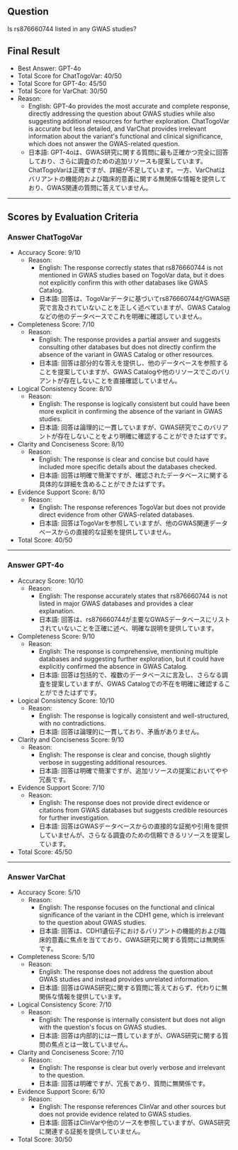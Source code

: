 ## Question

Is rs876660744 listed in any GWAS studies?

## Final Result

- Best Answer: GPT-4o
- Total Score for ChatTogoVar: 40/50
- Total Score for GPT-4o: 45/50
- Total Score for VarChat: 30/50
- Reason:
  - English: GPT-4o provides the most accurate and complete response, directly addressing the question about GWAS studies while also suggesting additional resources for further exploration. ChatTogoVar is accurate but less detailed, and VarChat provides irrelevant information about the variant's functional and clinical significance, which does not answer the GWAS-related question.
  - 日本語: GPT-4oは、GWAS研究に関する質問に最も正確かつ完全に回答しており、さらに調査のための追加リソースも提案しています。ChatTogoVarは正確ですが、詳細が不足しています。一方、VarChatはバリアントの機能的および臨床的意義に関する無関係な情報を提供しており、GWAS関連の質問に答えていません。

---

## Scores by Evaluation Criteria

### Answer ChatTogoVar
- Accuracy Score: 9/10
  - Reason: 
    - English: The response correctly states that rs876660744 is not mentioned in GWAS studies based on TogoVar data, but it does not explicitly confirm this with other databases like GWAS Catalog.
    - 日本語: 回答は、TogoVarデータに基づいてrs876660744がGWAS研究で言及されていないことを正しく述べていますが、GWAS Catalogなどの他のデータベースでこれを明確に確認していません。
- Completeness Score: 7/10
  - Reason: 
    - English: The response provides a partial answer and suggests consulting other databases but does not directly confirm the absence of the variant in GWAS Catalog or other resources.
    - 日本語: 回答は部分的な答えを提供し、他のデータベースを参照することを提案していますが、GWAS Catalogや他のリソースでこのバリアントが存在しないことを直接確認していません。
- Logical Consistency Score: 8/10
  - Reason: 
    - English: The response is logically consistent but could have been more explicit in confirming the absence of the variant in GWAS studies.
    - 日本語: 回答は論理的に一貫していますが、GWAS研究でこのバリアントが存在しないことをより明確に確認することができたはずです。
- Clarity and Conciseness Score: 8/10
  - Reason: 
    - English: The response is clear and concise but could have included more specific details about the databases checked.
    - 日本語: 回答は明確で簡潔ですが、確認されたデータベースに関する具体的な詳細を含めることができたはずです。
- Evidence Support Score: 8/10
  - Reason: 
    - English: The response references TogoVar but does not provide direct evidence from other GWAS-related databases.
    - 日本語: 回答はTogoVarを参照していますが、他のGWAS関連データベースからの直接的な証拠を提供していません。
- Total Score: 40/50

---

### Answer GPT-4o
- Accuracy Score: 10/10
  - Reason: 
    - English: The response accurately states that rs876660744 is not listed in major GWAS databases and provides a clear explanation.
    - 日本語: 回答は、rs876660744が主要なGWASデータベースにリストされていないことを正確に述べ、明確な説明を提供しています。
- Completeness Score: 9/10
  - Reason: 
    - English: The response is comprehensive, mentioning multiple databases and suggesting further exploration, but it could have explicitly confirmed the absence in GWAS Catalog.
    - 日本語: 回答は包括的で、複数のデータベースに言及し、さらなる調査を提案していますが、GWAS Catalogでの不在を明確に確認することができたはずです。
- Logical Consistency Score: 10/10
  - Reason: 
    - English: The response is logically consistent and well-structured, with no contradictions.
    - 日本語: 回答は論理的に一貫しており、矛盾がありません。
- Clarity and Conciseness Score: 9/10
  - Reason: 
    - English: The response is clear and concise, though slightly verbose in suggesting additional resources.
    - 日本語: 回答は明確で簡潔ですが、追加リソースの提案においてやや冗長です。
- Evidence Support Score: 7/10
  - Reason: 
    - English: The response does not provide direct evidence or citations from GWAS databases but suggests credible resources for further investigation.
    - 日本語: 回答はGWASデータベースからの直接的な証拠や引用を提供していませんが、さらなる調査のための信頼できるリソースを提案しています。
- Total Score: 45/50

---

### Answer VarChat
- Accuracy Score: 5/10
  - Reason: 
    - English: The response focuses on the functional and clinical significance of the variant in the CDH1 gene, which is irrelevant to the question about GWAS studies.
    - 日本語: 回答は、CDH1遺伝子におけるバリアントの機能的および臨床的意義に焦点を当てており、GWAS研究に関する質問には無関係です。
- Completeness Score: 5/10
  - Reason: 
    - English: The response does not address the question about GWAS studies and instead provides unrelated information.
    - 日本語: 回答はGWAS研究に関する質問に答えておらず、代わりに無関係な情報を提供しています。
- Logical Consistency Score: 7/10
  - Reason: 
    - English: The response is internally consistent but does not align with the question's focus on GWAS studies.
    - 日本語: 回答は内部的には一貫していますが、GWAS研究に関する質問の焦点とは一致していません。
- Clarity and Conciseness Score: 7/10
  - Reason: 
    - English: The response is clear but overly verbose and irrelevant to the question.
    - 日本語: 回答は明確ですが、冗長であり、質問に無関係です。
- Evidence Support Score: 6/10
  - Reason: 
    - English: The response references ClinVar and other sources but does not provide evidence related to GWAS studies.
    - 日本語: 回答はClinVarや他のソースを参照していますが、GWAS研究に関連する証拠を提供していません。
- Total Score: 30/50